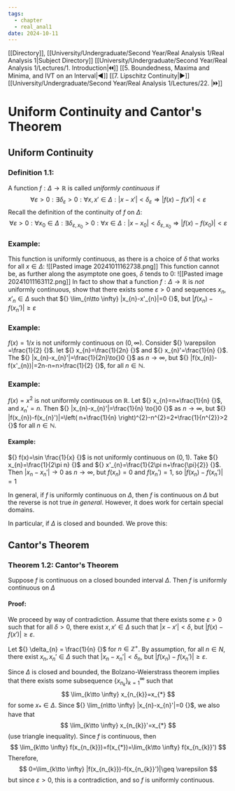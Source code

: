 ```yaml
---
tags:
  - chapter
  - real_anal1
date: 2024-10-11
---
```

[[Directory]], [[University/Undergraduate/Second Year/Real Analysis 1/Real Analysis 1|Subject Directory]]
[[University/Undergraduate/Second Year/Real Analysis 1/Lectures/1. Introduction|🞀🞀]] [[5. Boundedness, Maxima and Minima, and IVT on an Interval|◀]] [[7. Lipschitz Continuity|▶]] [[University/Undergraduate/Second Year/Real Analysis 1/Lectures/22. |🞂🞂]]
# Uniform Continuity and Cantor's Theorem
## Uniform Continuity
### Definition 1.1:
A function ${} f:\Delta \to{}\mathbb{R} {}$ is called *uniformly continuous* if
$$
\forall  \varepsilon >0:\exists  \delta_{\varepsilon} >0 :\forall x,\, x' \in \Delta: |x-x'|<\delta_{\varepsilon} \Rightarrow |f(x)-f(x')|< \varepsilon
$$
Recall the definition of the continuity of $f$ on ${} \Delta {}$:
$$
\forall   \varepsilon >0: \forall x_{0} \in \Delta:\exists  \delta_{\varepsilon,\, x_{0}}>0:\forall  x \in \Delta:|x-x_{0}|< \delta_{\varepsilon,\, x_{0}} \Rightarrow |f(x)-f(x_{0})|< \varepsilon
$$

### Example:
This function is uniformly continuous, as there is a choice of ${} \delta$ that works for all ${} x \in \Delta {}$:
![[Pasted image 20241011162738.png]]
This function cannot be, as further along the asymptote one goes, $\delta$ tends to 0:
![[Pasted image 20241011163112.png]]
In fact to show that a function ${} f:\Delta \to{}\mathbb{R} {}$ is *not* uniformly continuous, show that there exists some $\varepsilon>0 {}$ and sequences ${} x_{n},\, x'_{n} \in \Delta {}$ such that ${} \lim_{n\tto \infty} |x_{n}-x'_{n}|=0 {}$, but ${} |f(x_{n})-f(x_{n}')|\geq \varepsilon {}$ 
### Example:
${} f(x)=1 /x {}$ is not uniformly continuous on ${} (0,\, \infty ) {}$. Consider ${} \varepsilon =\frac{1}{2} {}$. let ${} x_{n}=\frac{1}{2n} {}$ and ${} x_{n}'=\frac{1}{n} {}$. The ${} |x_{n}-x_{n}'|=\frac{1}{2n}\to{}0 {}$ as ${} n\to{}\infty  {}$, but ${} |f(x_{n})-f(x'_{n})|=2n-n=n>\frac{1}{2} {}$, for all ${} n \in \mathbb{N} {}$. 
### Example:
${} f(x)=x^{2} {}$ is not uniformly continuous on $\mathbb{R}$. Let ${} x_{n}=n+\frac{1}{n} {}$, and ${} x_{n}'=n {}$. Then ${} |x_{n}-x_{n}'|=\frac{1}{n} \to{}0 {}$ as ${} n \to{}\infty  {}$, but ${} |f(x_{n})-f(x_{n}')|=\left( n+\frac{1}{n} \right)^{2}-n^{2}=2+\frac{1}{n^{2}}>2 {}$ for all ${} n \in \mathbb{N} {}$.
#### Example:
${} f(x)=\sin \frac{1}{x} {}$ is not uniformly continuous on ${} (0,\, 1) {}$. Take ${} x_{n}=\frac{1}{2\pi n} {}$ and ${} x'_{n}=\frac{1}{2\pi n+\frac{\pi}{2}} {}$. Then ${} |x_{n}-x_{n}'|\to{}0 {}$ as ${} n\to{}\infty  {}$, but ${} f(x_{n})=0 {}$ and ${} f(x_{n}')=1 {}$, so ${} |f(x_{n})-f(x_{n}')|=1 {}$

In general, if $f$ is uniformly continuous on $\Delta$, then $f$ is continuous on $\Delta$ but the reverse is not true *in general*. However, it does work for certain special domains. 

In particular, if $\Delta$ is closed and bounded. We prove this:
## Cantor's Theorem
### Theorem 1.2: Cantor's Theorem
Suppose $f$ is continuous on a closed bounded interval $\Delta$. Then $f$ is uniformly continuous on $\Delta$
#### Proof:
We proceed by way of contradiction. Assume that there exists some ${} \varepsilon >0 {}$ such that for all ${} \delta >0 {}$, there exist ${} x,\, x' \in \Delta {}$ such that ${} |x-x'|<\delta {}$, but ${} |f(x)-f(x')|\geq \varepsilon {}$.

Let ${} \delta_{n} = \frac{1}{n} {}$ for ${} n \in \mathbb{Z}^{+} {}$. By assumption, for all ${} n \in N {}$, there exist ${} x_{n},\, x_{n}' \in \Delta {}$ such that ${} |x_{n}-x_{n}'|< \delta_{n} {}$, but ${} |f(x_{n})-f(x_{n}')|\geq \varepsilon {}$. 

Since $\Delta$ is closed and bounded, the Bolzano-Weierstrass theorem implies that there exists some subsequence ${} \{ x_{n_{k}} \}_{k=1}^{\infty}  {}$ such that 
$$
\lim_{k\tto \infty} x_{n_{k}}=x_{*}
$$
for some ${} x_{*} \in \Delta {}$. Since ${} \lim_{n\tto \infty} |x_{n}-x_{n}'|=0 {}$, we also have that 
$$
\lim_{k\tto \infty} x_{n_{k}}'=x_{*}
$$
(use triangle inequality). Since $f$ is continuous, then 
$$
\lim_{k\tto \infty} f(x_{n_{k}})=f(x_{*})=\lim_{k\tto \infty} f(x_{n_{k}}')
$$
Therefore, 
$$
0=\lim_{k\tto \infty} |f(x_{n_{k}})-f(x_{n_{k}}')|\geq \varepsilon
$$
but since ${} \varepsilon >0 {}$, this is a contradiction, and so ${} f {}$ is uniformly continuous.
